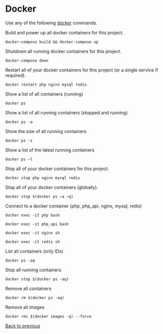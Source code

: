 # Docker
Use any of the following [docker](https://www.docker.com/) commands.

Build and power up all docker containers for this project.
```
docker-compose build && docker-compose up
```

Shutdown all running docker containers for this project.
```
docker-compose down
```

Restart all of your docker containers for this project (or a single service if required).
```
docker restart php nginx mysql redis
```

Show a list of all containers (running)
```
docker ps
```

Show a list of all running containers (stopped and running)
```
docker ps -a
```

Show the size of all running containers
```
docker ps -s
```

Show a list of the latest running containers
```
docker ps –l
```

Stop all of your docker containers for this project.
```
docker stop php nginx mysql redis
```

Stop all of your docker containers (globally).
```
docker stop $(docker ps –a –q)
```

Connect to a docker container (php, php_api, nginx, mysql, redis)
```
docker exec -it php bash

docker exec -it php_api bash

docker exec -it nginx sh

docker exec -it redis sh
```

List all containers (only IDs)
```
docker ps -aq
```

Stop all running containers
```
docker stop $(docker ps -aq)
```

Remove all containers
```
docker rm $(docker ps -aq)
```

Remove all images
```
docker rmi $(docker images -q) --force
```

[Back to previous](../README.md) 
